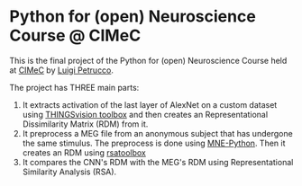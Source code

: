# Python for (open) Neuroscience Course @ CIMeC

This is the final project of the Python for (open) Neuroscience Course held at [CIMeC](https://www.cimec.unitn.it/en) by [Luigi Petrucco](https://github.com/vigji/).

The project has THREE main parts:
1. It extracts activation of the last layer of AlexNet on a custom dataset using [THINGSvision toolbox](https://github.com/ViCCo-Group/thingsvision) and then creates an Representational Dissimilarity Matrix (RDM) from it.
2. It preprocess a MEG file from an anonymous subject that has undergone the same stimulus. The preprocess is done using [MNE-Python](https://mne.tools/). Then it creates an RDM using [rsatoolbox](https://github.com/rsagroup/rsatoolbox)
3. It compares the CNN's RDM with the MEG's RDM using Representational Similarity Analysis (RSA).
